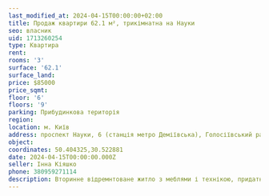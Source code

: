 ```yaml
---
last_modified_at: 2024-04-15T00:00:00+02:00
title: Продаж квартири 62.1 м², трикімнатна на Науки
seo: власник
uid: 1713260254
type: Квартира
rent:
rooms: '3'
surface: '62.1'
surface_land:
price: $85000
price_sqmt:
floor: '6'
floors: '9'
parking: Прибудинкова територія
region:
location: м. Київ
address: проспект Науки, 6 (станція метро Деміївська), Голосіївський район
object:
coordinates: 50.404325,30.522881
date: 2024-04-15T00:00:00.000Z
seller: Інна Кіяшко
phone: 380959271114
description: Вторинне відремнтоване житло з меблями і технікою, придатне і готове для проживання
---
```

